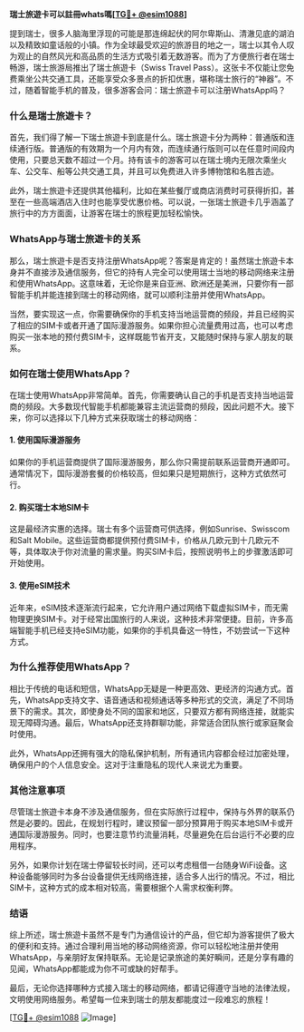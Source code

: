 **瑞士旅遊卡可以註冊whats嗎[[TG💪+ @esim1088](https://t.me/s/esim1088)]**

提到瑞士，很多人脑海里浮现的可能是那连绵起伏的阿尔卑斯山、清澈见底的湖泊以及精致如童话般的小镇。作为全球最受欢迎的旅游目的地之一，瑞士以其令人叹为观止的自然风光和高品质的生活方式吸引着无数游客。而为了方便旅行者在瑞士畅游，瑞士旅游局推出了瑞士旅遊卡（Swiss Travel Pass）。这张卡不仅能让您免费乘坐公共交通工具，还能享受众多景点的折扣优惠，堪称瑞士旅行的“神器”。不过，随着智能手机的普及，很多游客会问：瑞士旅遊卡可以注册WhatsApp吗？

### 什么是瑞士旅遊卡？

首先，我们得了解一下瑞士旅遊卡到底是什么。瑞士旅遊卡分为两种：普通版和连续通行版。普通版的有效期为一个月内有效，而连续通行版则可以在任意时间段内使用，只要总天数不超过一个月。持有该卡的游客可以在瑞士境内无限次乘坐火车、公交车、船等公共交通工具，并且可以免费进入许多博物馆和名胜古迹。

此外，瑞士旅遊卡还提供其他福利，比如在某些餐厅或商店消费时可获得折扣，甚至在一些高端酒店入住时也能享受优惠价格。可以说，一张瑞士旅遊卡几乎涵盖了旅行中的方方面面，让游客在瑞士的旅程更加轻松愉快。

### WhatsApp与瑞士旅遊卡的关系

那么，瑞士旅遊卡是否支持注册WhatsApp呢？答案是肯定的！虽然瑞士旅遊卡本身并不直接涉及通信服务，但它的持有人完全可以使用瑞士当地的移动网络来注册和使用WhatsApp。这意味着，无论你是来自亚洲、欧洲还是美洲，只要你有一部智能手机并能连接到瑞士的移动网络，就可以顺利注册并使用WhatsApp。

当然，要实现这一点，你需要确保你的手机支持当地运营商的频段，并且已经购买了相应的SIM卡或者开通了国际漫游服务。如果你担心流量费用过高，也可以考虑购买一张本地的预付费SIM卡，这样既能节省开支，又能随时保持与家人朋友的联系。

### 如何在瑞士使用WhatsApp？

在瑞士使用WhatsApp非常简单。首先，你需要确认自己的手机是否支持当地运营商的频段。大多数现代智能手机都能兼容主流运营商的频段，因此问题不大。接下来，你可以选择以下几种方式来获取瑞士的移动网络：

#### 1. 使用国际漫游服务
如果你的手机运营商提供了国际漫游服务，那么你只需提前联系运营商开通即可。通常情况下，国际漫游套餐的价格较高，但如果只是短期旅行，这种方式依然可行。

#### 2. 购买瑞士本地SIM卡
这是最经济实惠的选择。瑞士有多个运营商可供选择，例如Sunrise、Swisscom和Salt Mobile。这些运营商都提供预付费SIM卡，价格从几欧元到十几欧元不等，具体取决于你对流量的需求量。购买SIM卡后，按照说明书上的步骤激活即可开始使用。

#### 3. 使用eSIM技术
近年来，eSIM技术逐渐流行起来，它允许用户通过网络下载虚拟SIM卡，而无需物理更换SIM卡。对于经常出国旅行的人来说，这种技术非常便捷。目前，许多高端智能手机已经支持eSIM功能，如果你的手机具备这一特性，不妨尝试一下这种方式。

### 为什么推荐使用WhatsApp？

相比于传统的电话和短信，WhatsApp无疑是一种更高效、更经济的沟通方式。首先，WhatsApp支持文字、语音通话和视频通话等多种形式的交流，满足了不同场景下的需求。其次，即使身处不同的国家和地区，只要双方都有网络连接，就能实现无障碍沟通。最后，WhatsApp还支持群聊功能，非常适合团队旅行或家庭聚会时使用。

此外，WhatsApp还拥有强大的隐私保护机制，所有通讯内容都会经过加密处理，确保用户的个人信息安全。这对于注重隐私的现代人来说尤为重要。

### 其他注意事项

尽管瑞士旅遊卡本身不涉及通信服务，但在实际旅行过程中，保持与外界的联系仍然是必要的。因此，在规划行程时，建议预留一部分预算用于购买本地SIM卡或开通国际漫游服务。同时，也要注意节约流量消耗，尽量避免在后台运行不必要的应用程序。

另外，如果你计划在瑞士停留较长时间，还可以考虑租借一台随身WiFi设备。这种设备能够同时为多台设备提供无线网络连接，适合多人出行的情况。不过，相比SIM卡，这种方式的成本相对较高，需要根据个人需求权衡利弊。

### 结语

综上所述，瑞士旅遊卡虽然不是专门为通信设计的产品，但它却为游客提供了极大的便利和支持。通过合理利用当地的移动网络资源，你可以轻松地注册并使用WhatsApp，与亲朋好友保持联系。无论是记录旅途的美好瞬间，还是分享有趣的见闻，WhatsApp都能成为你不可或缺的好帮手。

最后，无论你选择哪种方式接入瑞士的移动网络，都请记得遵守当地的法律法规，文明使用网络服务。希望每一位来到瑞士的朋友都能度过一段难忘的旅程！

[[TG💪+ @esim1088](https://t.me/s/esim1088) ![Image](https://i.postimg.cc/4NQfJmqS/Snipaste-2025-05-13-00-14-12.png)]